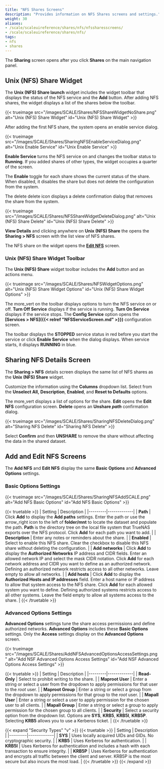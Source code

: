 ```yaml
---
title: "NFS Shares Screens"
description: "Provides information on NFS Shares screens and settings."
weight: 30
aliases:
- /scale/scaleuireference/shares/nfs/nfssharesscreens/
- /scale/scaleuireference/shares/nfs/
tags:
- nfs
- shares
---
```




The **Sharing** screen opens after you click **Shares** on the main navigation panel.  

## Unix (NFS) Share Widget
The **Unix (NFS) Share <span class="material-icons">launch</span>** widget includes the widget toolbar that displays the status of the NFS service and the **Add** button. 
After adding NFS shares, the widget displays a list of the shares below the toolbar.

{{< trueimage src="/images/SCALE/Shares/NFSShareWidgetNoShare.png" alt="Unix (NFS) Share Widget" id="Unix (NFS) Share Widget" >}}

After adding the first NFS share, the system opens an enable service dialog. 

{{< trueimage src="/images/SCALE/Shares/SharingNFSEnableServiceDialog.png" alt="Unix Enable Service" id="Unix Enable Service" >}}

**Enable Service** turns the NFS service on and changes the toolbar status to **Running**. 
If you added shares of other types, the widget occupies a quarter of the screen. 

The **Enable** toggle for each share shows the current status of the share. When disabled, it disables the share but does not delete the configuration from the system.

The <span class="material-icons">delete</span> delete icon displays a delete confirmation dialog that removes the share from the system.

{{< trueimage src="/images/SCALE/Shares/NFSShareWidgetDeleteDialog.png" alt="Unix (NFS) Share Delete" id="Unix (NFS) Share Delete" >}}

**View Details** and clicking anywhere on **Unix (NFS) Share** the opens the **Sharing > NFS** screen with the list view of NFS shares. 

The NFS share on the widget opens the **[Edit NFS](#add-and-edit-nfs-screens)** screen.

### Unix (NFS) Share Widget Toolbar
The **Unix (NFS) Share** widget toolbar includes the **Add** button and an actions menu.

{{< trueimage src="/images/SCALE/Shares/NFSWidgetOptions.png" alt="Unix (NFS) Share Widget Options" id="Unix (NFS) Share Widget Options" >}}

The <span class="material-icons">more_vert</span> on the toolbar displays options to turn the NFS service on or off. **Turn Off Service** displays if the service is running. **Turn On Service** displays if the service stops. The **Config Service** option opens the **[Services > NFS]({{< relref "NFSServiceScreen.md" >}})** configuration screen. 

The toolbar displays the **STOPPED** service status in red before you start the service or click **Enable Service** when the dialog displays. When service starts, it displays **RUNNING** in blue.

## Sharing NFS Details Screen
The **Sharing > NFS** details screen displays the same list of NFS shares as the **Unix (NFS) Share** widget.

Customize the information using the **Columns** dropdown list. Select from the  **Unselect All,** **Description**, **Enabled**, and **Reset to Defaults** options. 

The <span class="material-icons">more_vert</span> displays a list of options for the share. 
**Edit** opens the **Edit NFS** configuration screen.
**Delete** opens an **Unshare *path*** confirmation dialog.

{{< trueimage src="/images/SCALE/Shares/SharingNFSDeleteDialog.png" alt="Sharing NFS Delete" id="Sharing NFS Delete" >}}

Select **Confirm** and then **UNSHARE** to remove the share without affecting the data in the shared dataset.

## Add and Edit NFS Screens
The **Add NFS** and **Edit NFS** display the same **Basic Options** and **Advanced Options** settings.

### Basic Options Settings

{{< trueimage src="/images/SCALE/Shares/SharingNFSAddSCALE.png" alt="Add NFS Basic Options" id="Add NFS Basic Options" >}}

{{< truetable >}}
| Setting | Description |
|---------|-------------|
| **Path** | Click **Add** to display the **Add paths** settings. Enter the path or use the <span class="material-icons">arrow_right</span> icon to the left of **<span class="material-icons">folder</span>/mnt** to locate the dataset and populate the path. **Path** is the directory tree on the local file system that TrueNAS exports over the NFS protocol. Click **Add** for each path you want to add. |
| **Description** | Enter any notes or reminders about the share.   |
| **Enabled** | Select to enable this NFS share. Clear the checkbox to disable this NFS share without deleting the configuration. |
| **Add networks** | Click **Add** to display the **Authorized Networks** IP address and CIDR fields. Enter an allowed network IP and select the mask CIDR notation. Click **Add** for each network address and CIDR you want to define as an authorized network. Defining an authorized network restricts access to all other networks. Leave empty to allow all networks. |
| **Add hosts** | Click **Add** to display the **Authorized Hosts and IP addresses** field. Enter a host name or IP address to allow that system access to the NFS share. Click **Add** for each allowed system you want to define. Defining authorized systems restricts access to all other systems. Leave the field empty to allow all systems access to the share. |
{{< /truetable >}}

### Advanced Options Settings
**Advanced Options** settings tune the share access permissions and define authorized networks.
**Advanced Options** includes these **Basic Options** settings. Only the **Access** settings display on the **Advanced Options** screen.

{{< trueimage src="/images/SCALE/Shares/AddNFSAdvancedOptionsAccessSettings.png" alt="Add NSF Advanced Options Access Settings" id="Add NSF Advanced Options Access Settings" >}}

{{< truetable >}}
| Setting | Description |
|---------|-------------|
| **Read-Only** | Select to prohibit writing to the share. |
| **Maproot User** | Enter a string or select a user from the dropdown to apply permissions for that user to the *root* user. |
| **Maproot Group** | Enter a string or select a group from the dropdown to apply permissions for that group to the *root* user. |
| **Mapall User** | Enter a string or select a user to apply permission for the chosen user to all clients. |
| **Mapall Group** | Enter a string or select a group to apply permission for the chosen group to all clients. | 
| **Security** | Select a security option from the dropdown list. Options are **SYS**, **KRB5**, **KRB5I**, **KRB5P**. Selecting **KRB5** allows you to use a Kerberos ticket. |
{{< /truetable >}}

{{< expand "Security Types" "v" >}}
{{< truetable >}}
| Setting | Description |
|---------|-------------|
| **SYS** | Uses locally acquired UIDs and GIDs. No cryptographic security. |
| **KRB5** | Uses Kerberos for authentication. |
| **KRB5I** | Uses Kerberos for authentication and includes a hash with each transaction to ensure integrity. |
| **KRB5P** | Uses Kerberos for authentication and encrypts all traffic between the client and server. KRB5P is the most secure but also incurs the most load. |
{{< /truetable >}}
{{< /expand >}}
